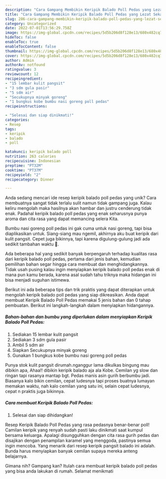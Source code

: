 ```yaml
---
description: "Cara Gampang Membikin Keripik Balado Poll Pedas yang Lezat Sekali"
title: "Cara Gampang Membikin Keripik Balado Poll Pedas yang Lezat Sekali"
slug: 286-cara-gampang-membikin-keripik-balado-poll-pedas-yang-lezat-sekali
category: Uncategorized
date: 2022-07-01T13:56:29.758Z
image: https://img-global.cpcdn.com/recipes/5d5b206d8f128e13/680x482cq70/keripik-balado-poll-pedas-foto-resep-utama.jpg
hideToc: false
enableToc: true
enableTocContent: false
thumbnail: https://img-global.cpcdn.com/recipes/5d5b206d8f128e13/680x482cq70/keripik-balado-poll-pedas-foto-resep-utama.jpg
cover: https://img-global.cpcdn.com/recipes/5d5b206d8f128e13/680x482cq70/keripik-balado-poll-pedas-foto-resep-utama.jpg
author: Admin
authorAv: notfound
ratingvalue: 3
reviewcount: 12
recipeingredient:
- "15 lembar kulit pangsit"
- "3 sdm gula pasir"
- "5 sdm air"
- "Secukupnya minyak goreng"
- "1 bungkus kobe bumbu nasi goreng poll pedas"
recipeinstructions:

- "Selesai dan siap dinikmati!"
categories:
- Resep
tags:
- keripik
- balado
- poll

katakunci: keripik balado poll 
nutrition: 263 calories
recipecuisine: Indonesian
preptime: "PT32M"
cooktime: "PT37M"
recipeyield: "2"
recipecategory: Dinner

---
```





Anda sedang mencari ide resep keripik balado poll pedas yang unik? Cara membuatnya sangat tidak terlalu sulit namun tidak gampang juga. Kalau keliru mengolah maka hasilnya akan hambar dan justru cenderung tidak enak. Padahal keripik balado poll pedas yang enak seharusnya punya aroma dan cita rasa yang dapat memancing selera Kita.





Bumbu nasi goreng poll pedas ini gak cuma untuk nasi goreng, tapi bisa diaplikasikan untuk. Siang-siang mau ngemil, akhirnya aku buat keripik dari kulit pangsit. Cepet juga bikinnya, tapi karena digulung-gulung jadi ada sedikit tambahan waktu 🤭.

Ada beberapa hal yang sedikit banyak berpengaruh terhadap kualitas rasa dari keripik balado poll pedas, pertama dari jenis bahan, kemudian pemilihan bahan segar hingga cara membuat dan menghidangkannya. Tidak usah pusing kalau ingin menyiapkan keripik balado poll pedas enak di mana pun kamu berada, karena asal sudah tahu triknya maka hidangan ini bisa menjadi suguhan istimewa.






Berikut ini ada beberapa tips dan trik praktis yang dapat diterapkan untuk mengolah keripik balado poll pedas yang siap dikreasikan. Anda dapat membuat Keripik Balado Poll Pedas memakai 5 jenis bahan dan 0 tahap pembuatan. Berikut ini langkah-langkah dalam menyiapkan hidangannya.

<!--inarticleads1-->

##### Bahan-bahan dan bumbu yang diperlukan dalam menyiapkan Keripik Balado Poll Pedas:

1. Sediakan 15 lembar kulit pangsit
1. Sediakan 3 sdm gula pasir
1. Ambil 5 sdm air
1. Siapkan Secukupnya minyak goreng
1. Gunakan 1 bungkus kobe bumbu nasi goreng poll pedas


Punya stok kulit pangsit dirumah.nganggur lama dikulkas bingung mau dibikin apa, Ahaa!! dibikin keripik balado aja ala Kobe. Cemilan yg slow dan ringan tapi rasanya mantap bgt. Pedas manis asin gurih berbumbu jadi. Biasanya kalo bikin cemilan, cepat ludesnya tapi proses buatnya lumayan memakan waktu, nah kalo cemilan yang satu ini, selain cepat ludesnya, cepat n praktis juga bikinnya. 

<!--inarticleads2-->

##### Cara membuat Keripik Balado Poll Pedas:


1. Selesai dan siap dihidangkan!

Resep Keripik Balado Poll Pedas yang rasa pedasnya benar-benar poll! Camilan keripik yang renyah sudah pasti laku dinikmati saat kumpul bersama keluarga. Apalagi disungguhkan dengan cita rasa gurih pedas dan disajikan dengan penampilan karamel yang menggoda, pastinya semua ingin mencoba. Yang menarik dari resep keripik pangsit balado ini adalah. Bunda harus menyiapkan banyak cemilan supaya mereka anteng belajarnya. 

Gimana nih? Gampang kan? Itulah cara membuat keripik balado poll pedas yang bisa anda lakukan di rumah. Selamat menikmati
